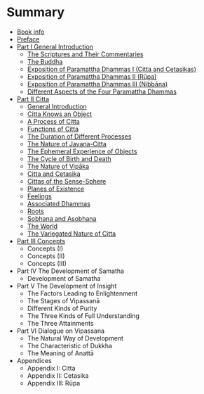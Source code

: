 # Summary

* [Book info](README.md)
* [Preface](preface.md)
* [Part I General Introduction](part_1.md)
   * [The Scriptures and Their Commentaries](the_scriptures_and_their_commentaries_1.md)
   * [The Buddha](the_buddha.md)
   * [Exposition of Paramattha Dhammas I (Citta and Cetasikas)](exposition_of_paramattha_dhammas_i_citta_and_cetasikas.md)
   * [Exposition of Paramattha Dhammas II (Rūpa)](exposition_of_paramattha_dhammas_ii_rupa.md)
   * [Exposition of Paramattha Dhammas III (Nibbāna)](exposition_of_paramattha_dhammas_iii_nibbana.md)
   * [Different Aspects of the Four Paramattha Dhammas](different_aspects_of_the_four_paramattha_dhammas.md)
* [Part II Citta](part_ii_citta.md)
   * [General Introduction](general_introduction.md)
   * [Citta Knows an Object](citta_knows_an_object.md)
   * [A Process of Citta](a_process_of_citta.md)
   * [Functions of Citta](functions_of_citta.md)
   * [The Duration of Different Processes](the_duration_of_different_processes.md)
   * [The Nature of Javana-Citta](the_nature_of_javana-citta.md)
   * [The Ephemeral Experience of Objects](the_ephemeral_experience_of_objects.md)
   * [The Cycle of Birth and Death](the_cycle_of_birth_and_death.md)
   * [The Nature of Vipāka](the_nature_of_vipaka.md)
   * [Citta and Cetasika](citta_and_cetasika.md)
   * [Cittas of the Sense-Sphere](cittas_of_the_sense-sphere.md)
   * [Planes of Existence](planes_of_existence.md)
   * [Feelings](feelings.md)
   * [Associated Dhammas](associated_dhammas.md)
   * [Roots](roots.md)
   * [Sobhana and Asobhana](sobhana_and_asobhana.md)
   * [The World](the_world.md)
   * [The Variegated Nature of Citta](the_variegated_nature_of_citta.md)
* [Part III Concepts](part_iii_concepts.md)
   * Concepts (I)
   * Concepts (II)
   * Concepts (III)
* Part IV The Development of Samatha
   * Development of Samatha
* Part V The Development of Insight
   * The Factors Leading to Enlightenment
   * The Stages of Vipassanā
   * Different Kinds of Purity
   * The Three Kinds of Full Understanding
   * The Three Attainments
* Part VI Dialogue on Vipassana
   * The Natural Way of Development
   * The Characteristic of Dukkha
   * The Meaning of Anattā
* Appendices
   * Appendix I: Citta
   * Appendix II: Cetasika
   * Appendix III: Rūpa


